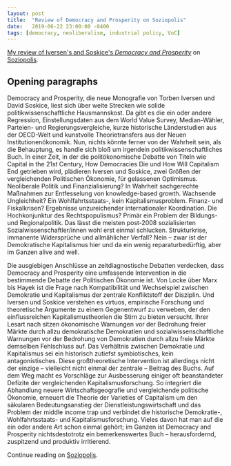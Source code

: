 ```yaml
---
layout: post
title:  "Review of Democracy and Prosperity on Soziopolis"
date:   2019-06-22 23:00:00 -0400
tags: [democracy, neoliberalism, industrial policy, VoC]
---
```


[My review of Iversen's and Soskice's *Democracy and Prosperity*](https://soziopolis.de/lesen/buecher/artikel/crisis-what-crisis/) on [Soziopolis](https://soziopolis.de).

<!--more-->

## Opening paragraphs

Democracy and Prosperity, die neue Monografie von Torben Iversen und David Soskice, liest sich über weite Strecken wie solide politikwissenschaftliche Hausmannskost. Da gibt es die ein oder andere Regression, Einstellungsdaten aus dem World Value Survey, Median-Wähler, Parteien- und Regierungsvergleiche, kurze historische Länderstudien aus der OECD-Welt und kunstvolle Theorietransfers aus der Neuen Institutionenökonomik. Nun, nichts könnte ferner von der Wahrheit sein, als die Behauptung, es handle sich bloß um irgendein politikwissenschaftliches Buch. In einer Zeit, in der die politökonomische Debatte von Titeln wie Capital in the 21st Century, How Democracies Die und How Will Capitalism End getrieben wird, plädieren Iversen und Soskice, zwei Größen der vergleichenden Politischen Ökonomie, für gelassenen Optimismus. Neoliberale Politik und Finanzialisierung? In Wahrheit sachgerechte Maßnahmen zur Entfesselung von knowledge-based growth. Wachsende Ungleichheit? Ein Wohlfahrtsstaats-, kein Kapitalismusproblem. Finanz- und Fiskalkrisen? Ergebnisse unzureichender internationaler Koordination. Die Hochkonjunktur des Rechtspopulismus? Primär ein Problem der Bildungs- und Regionalpolitik. Das lässt die meisten post-2008 sozialisierten Sozialwissenschaftler/innen wohl erst einmal schlucken. Strukturkrise, immanente Widersprüche und allmählicher Verfall? Nein – zwar ist der Demokratische Kapitalismus hier und da ein wenig reparaturbedürftig, aber im Ganzen alive and well.

Die ausgiebigen Anschlüsse an zeitdiagnostische Debatten verdecken, dass Democracy and Prosperity eine umfassende Intervention in die bestimmende Debatte der Politischen Ökonomie ist. Von Locke über Marx bis Hayek ist die Frage nach Kompatibilität und Wechselspiel zwischen Demokratie und Kapitalismus der zentrale Konfliktstoff der Disziplin. Und Iversen und Soskice verstehen es virtuos, empirische Forschung und theoretische Argumente zu einem Gegenentwurf zu verweben, der den einflussreichen Kapitalismustheorien die Stirn zu bieten versucht. Ihrer Lesart nach sitzen ökonomische Warnungen vor der Bedrohung freier Märkte durch allzu demokratische Demokratien und sozialwissenschaftliche Warnungen vor der Bedrohung von Demokratien durch allzu freie Märkte demselben Fehlschluss auf. Das Verhältnis zwischen Demokratie und Kapitalismus sei ein historisch zutiefst symbiotisches, kein antagonistisches. Diese großtheoretische Intervention ist allerdings nicht der einzige – vielleicht nicht einmal der zentrale – Beitrag des Buchs. Auf dem Weg macht es Vorschläge zur Ausbesserung einiger oft beanstandeter Defizite der vergleichenden Kapitalismusforschung. So integriert die Abhandlung neuere Wirtschaftsgeografie und vergleichende politische Ökonomie, erneuert die Theorie der Varieties of Capitalism um den säkularen Bedeutungsanstieg der Dienstleistungswirtschaft und das Problem der middle income trap und verbindet die historische Demokratie-, Wohlfahrtsstaats- und Kapitalismusforschung. Vieles davon hat man auf die ein oder andere Art schon einmal gehört; im Ganzen ist Democracy and Prosperity nichtsdestotrotz ein bemerkenswertes Buch – herausfordernd, zuspitzend und produktiv irritierend.

Continue reading on [Soziopolis](https://soziopolis.de/lesen/buecher/artikel/crisis-what-crisis/).

